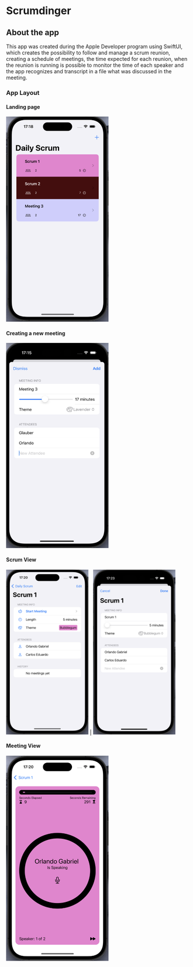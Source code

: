 # Scrumdinger

## About the app

This app was created during the Apple Developer program using SwiftUI, which creates the possibility to follow and manage a scrum reunion, creating a schedule of meetings, the time expected for each reunion, when the reunion is running is possible to monitor the time of each speaker and the app recognizes and transcript in a file what was discussed in the meeting.

### App Layout

#### Landing page

<img src="https://github.com/og1421/Scrumdinger/blob/main/Scrumdinger/Images/Landing%20Page.png"
height="560" width="280">

#### Creating a new meeting

<img src="https://github.com/og1421/Scrumdinger/blob/main/Scrumdinger/Images/Creating%20a%20new%20meeting.png"
height="560" width="280">

#### Scrum View

<img src="https://github.com/og1421/Scrumdinger/blob/main/Scrumdinger/Images/Scrum%20View.png"
height="450" width="225"> | <img src="https://github.com/og1421/Scrumdinger/blob/main/Scrumdinger/Images/Edit%20Scrum%20Meeting.png"
height="450" width="225"> 

#### Meeting View

<img src="https://github.com/og1421/Scrumdinger/blob/main/Scrumdinger/Images/Scrum%20timer.png"
height="560" width="280"> 
